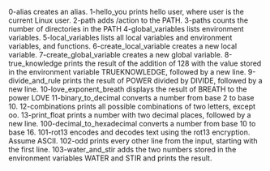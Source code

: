 0-alias creates an alias.
1-hello_you prints hello user, where user is the current Linux user.
2-path adds /action to the PATH.
3-paths counts the number of directories in the PATH
4-global_variables lists environment variables.
5-local_variables lists all local variables and environment variables, and functions.
6-create_local_variable creates a new local variable.
7-create_global_variable creates a new global variable.
8-true_knowledge prints the result of the addition of 128 with the value stored in the environment variable TRUEKNOWLEDGE, followed by a new line.
9-divide_and_rule prints the result of POWER divided by DIVIDE, followed by a new line.
10-love_exponent_breath displays the result of BREATH to the power LOVE
11-binary_to_decimal converts a number from base 2 to base 10.
12-combinations prints all possible combinations of two letters, except oo.
13-print_float prints a number with two decimal places, followed by a new line.
100-decimal_to_hexadecimal  converts a number from base 10 to base 16.
101-rot13 encodes and decodes text using the rot13 encryption. Assume ASCII.
102-odd prints every other line from the input, starting with the first line.
103-water_and_stir adds the two numbers stored in the environment variables WATER and STIR and prints the result.
